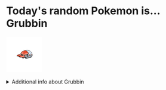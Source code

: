 # Today's random Pokemon is... Grubbin

![Grubbin shiny sprite](https://raw.githubusercontent.com/PokeAPI/sprites/master/sprites/pokemon/shiny/736.png)

<details>
<summary>Additional info about Grubbin</summary>

| srpite type | image |
|------|------|
| back_default | ![Grubbin back_default sprite](https://raw.githubusercontent.com/PokeAPI/sprites/master/sprites/pokemon/back/736.png) |
| back_shiny | ![Grubbin back_shiny sprite](https://raw.githubusercontent.com/PokeAPI/sprites/master/sprites/pokemon/back/shiny/736.png) |
| front_default | ![Grubbin front_default sprite](https://raw.githubusercontent.com/PokeAPI/sprites/master/sprites/pokemon/736.png) | </details>